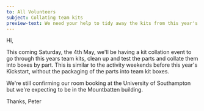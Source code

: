 ```yaml
---
to: All Volunteers
subject: Collating team kits
preview-text: We need your help to tidy away the kits from this year's competition
---
```


Hi,

This coming Saturday, the 4th May, we'll be having a kit collation event to go
through this years team kits, clean up and test the parts and collate them into
boxes by part. This is similar to the activity weekends before this year's
Kickstart, without the packaging of the parts into team kit boxes.

We're still confirming our room booking at the University of Southampton but
we're expecting to be in the Mountbatten building.

Thanks,
Peter
